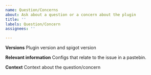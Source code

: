```yaml
---
name: Question/Concerns
about: Ask about a question or a concern about the plugin
title: ''
labels: Question/Concern
assignees: ''

---
```


**Versions**
Plugin version and spigot version

**Relevant information**
Configs that relate to the issue in a pastebin.

**Context**
Context about the question/concern

